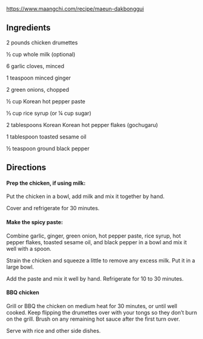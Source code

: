 https://www.maangchi.com/recipe/maeun-dakbonggui

## Ingredients

2 pounds chicken drumettes

½ cup whole milk (optional)

6 garlic cloves, minced

1 teaspoon minced ginger

2 green onions, chopped

½ cup Korean hot pepper paste

⅓ cup rice syrup (or ¼ cup sugar)

2 tablespoons Korean Korean hot pepper flakes (gochugaru)

1 tablespoon toasted sesame oil

½ teaspoon ground black pepper

## Directions

#### Prep the chicken, if using milk:

Put the chicken in a bowl, add milk and mix it together by hand.

Cover and refrigerate for 30 minutes.

#### Make the spicy paste:

Combine garlic, ginger, green onion, hot pepper paste, rice syrup, hot pepper flakes, toasted sesame oil, and black pepper in a bowl and mix it well with a spoon.

Strain the chicken and squeeze a little to remove any excess milk. Put it in a large bowl.

Add the paste and mix it well by hand. Refrigerate for 10 to 30 minutes.

#### BBQ chicken

Grill or BBQ the chicken on medium heat for 30 minutes, or until well cooked. Keep flipping the drumettes over with your tongs so they don’t burn on the grill. Brush on any remaining hot sauce after the first turn over.

Serve with rice and other side dishes.
